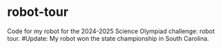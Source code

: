 # robot-tour
Code for my robot for the 2024-2025 Science Olympiad challenge: robot tour. 
#Update: My robot won the state championship in South Carolina.
